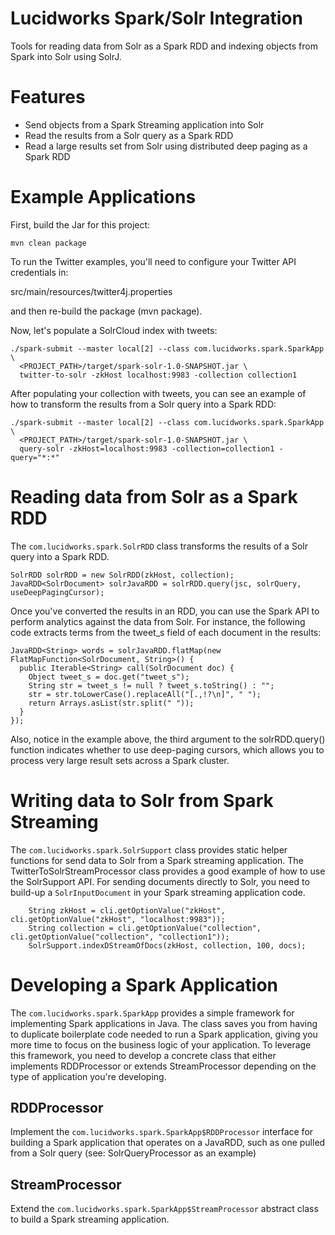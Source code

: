 Lucidworks Spark/Solr Integration
========

Tools for reading data from Solr as a Spark RDD and indexing objects from Spark into Solr using SolrJ.

Features
========

* Send objects from a Spark Streaming application into Solr
* Read the results from a Solr query as a Spark RDD
* Read a large results set from Solr using distributed deep paging as a Spark RDD

Example Applications
========

First, build the Jar for this project:

`mvn clean package`

To run the Twitter examples, you'll need to configure your Twitter API credentials in:

src/main/resources/twitter4j.properties

and then re-build the package (mvn package).

Now, let's populate a SolrCloud index with tweets:

```
./spark-submit --master local[2] --class com.lucidworks.spark.SparkApp \
  <PROJECT_PATH>/target/spark-solr-1.0-SNAPSHOT.jar \
  twitter-to-solr -zkHost localhost:9983 -collection collection1
```

After populating your collection with tweets, you can see an example of how to transform the results from a Solr
query into a Spark RDD:

```
./spark-submit --master local[2] --class com.lucidworks.spark.SparkApp \
  <PROJECT_PATH>/target/spark-solr-1.0-SNAPSHOT.jar \
  query-solr -zkHost=localhost:9983 -collection=collection1 -query="*:*"
```

Reading data from Solr as a Spark RDD
========

The `com.lucidworks.spark.SolrRDD` class transforms the results of a Solr query into a Spark RDD.

```
SolrRDD solrRDD = new SolrRDD(zkHost, collection);
JavaRDD<SolrDocument> solrJavaRDD = solrRDD.query(jsc, solrQuery, useDeepPagingCursor);
```

Once you've converted the results in an RDD, you can use the Spark API to perform analytics against the data from Solr.
For instance, the following code extracts terms from the tweet_s field of each document in the results:

```
JavaRDD<String> words = solrJavaRDD.flatMap(new FlatMapFunction<SolrDocument, String>() {
  public Iterable<String> call(SolrDocument doc) {
    Object tweet_s = doc.get("tweet_s");
    String str = tweet_s != null ? tweet_s.toString() : "";
    str = str.toLowerCase().replaceAll("[.,!?\n]", " ");
    return Arrays.asList(str.split(" "));
  }
});
```

Also, notice in the example above, the third argument to the solrRDD.query() function indicates whether to use
deep-paging cursors, which allows you to process very large result sets across a Spark cluster.

Writing data to Solr from Spark Streaming
========

The `com.lucidworks.spark.SolrSupport` class provides static helper functions for send data to Solr from a Spark
 streaming application. The TwitterToSolrStreamProcessor class provides a good example of how to use the SolrSupport
 API. For sending documents directly to Solr, you need to build-up a `SolrInputDocument` in your
 Spark streaming application code. 

```
    String zkHost = cli.getOptionValue("zkHost", cli.getOptionValue("zkHost", "localhost:9983"));
    String collection = cli.getOptionValue("collection", cli.getOptionValue("collection", "collection1"));
    SolrSupport.indexDStreamOfDocs(zkHost, collection, 100, docs);
```

Developing a Spark Application
========

The `com.lucidworks.spark.SparkApp` provides a simple framework for implementing Spark applications in Java. The
class saves you from having to duplicate boilerplate code needed to run a Spark application, giving you more time to
focus on the business logic of your application. To leverage this framework, you need to develop a concrete class
that either implements RDDProcessor or extends StreamProcessor depending on the type of application you're developing.

RDDProcessor
-------------

Implement the `com.lucidworks.spark.SparkApp$RDDProcessor` interface for building a Spark application that operates
 on a JavaRDD, such as one pulled from a Solr query (see: SolrQueryProcessor as an example)

StreamProcessor
-------------

Extend the `com.lucidworks.spark.SparkApp$StreamProcessor` abstract class to build a Spark streaming application.
